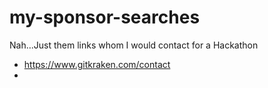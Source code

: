 # my-sponsor-searches
Nah...Just them links whom I would contact for a Hackathon
- https://www.gitkraken.com/contact
- 
